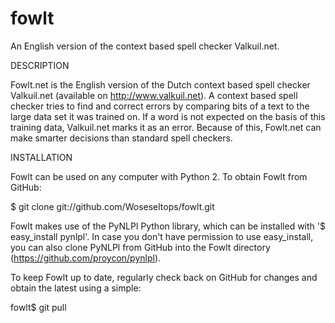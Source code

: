 fowlt
=====

An English version of the context based spell checker Valkuil.net.

DESCRIPTION

Fowlt.net is the English version of the Dutch context based spell checker Valkuil.net (available on http://www.valkuil.net). A context based spell checker tries to find and correct errors by comparing bits of a text to the large data set it was trained on. If a word is not expected on the basis of this training data, Valkuil.net marks it as an error. Because of this, Fowlt.net can make smarter decisions than standard spell checkers.

INSTALLATION

Fowlt can be used on any computer with Python 2. To obtain Fowlt from GitHub:

  $ git clone git://github.com/Woseseltops/fowlt.git

Fowlt makes use of the PyNLPl Python library, which can be installed with '$ easy_install pynlpl'. In case you don't have permission to use easy_install, you can also clone PyNLPl from GitHub into the Fowlt directory (https://github.com/proycon/pynlpl).
  
To keep Fowlt up to date, regularly check back on GitHub for changes and obtain the latest using a simple:

  fowlt$ git pull
